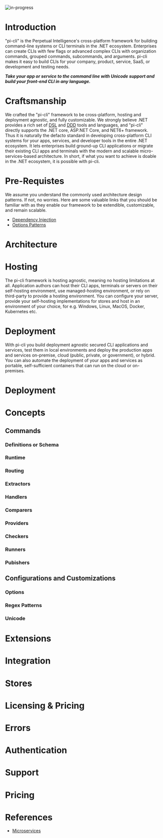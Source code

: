 ![in-progress](https://img.shields.io/badge/status-in--progress-yellow)

# Introduction
"pi-cli" is the Perpetual Intelligence's cross-platform framework for building command-line systems or CLI terminals in the .NET ecosystem. Enterprises can create CLIs with few flags or advanced complex CLIs with organization commands, grouped commands, subcommands, and arguments. pi-cli makes it easy to build CLIs for your company, product, service, SaaS, or development and testing needs.

**_Take your app or service to the command line with Unicode support and build your front-end CLI in any language._**

# Craftsmanship
We crafted the "pi-cli" framework to be cross-platform, hosting and deployment agnostic, and fully customizable. We strongly believe .NET provides a rich set of [DSL](https://docs.microsoft.com/en-us/visualstudio/modeling/about-domain-specific-languages?view=vs-2022) and [DDD](https://docs.microsoft.com/en-us/dotnet/architecture/microservices/microservice-ddd-cqrs-patterns/ddd-oriented-microservice) tools and languages, and "pi-cli" directly supports the .NET core, ASP.NET Core, and NET6+ framework. Thus it is naturally the defacto standard in developing cross-platform CLI systems for your apps, services, and developer tools in the entire .NET ecosystem. It lets enterprises build ground-up CLI applications or migrate their existing CLI apps and terminals with the modern and scalable micro-services-based architecture. In short, if what you want to achieve is doable in the .NET ecosystem, it is possible with pi-cli.

# Pre-Requistes
We assume you understand the commonly used architecture design patterns. If not, no worries. Here are some valuable links that you should be familiar with as they enable our framework to be extendible, customizable, and remain scalable.

- [Dependency Injection](https://docs.microsoft.com/en-us/dotnet/core/extensions/dependency-injection)
- [Options Patterns](https://docs.microsoft.com/en-us/dotnet/core/extensions/options)

# Architecture

# Hosting
The pi-cli framework is hosting agnostic, meaning no hosting limitations at all. Application authors can host their CLI apps, terminals or servers on their self-hosting environment, use managed-hosting environment, or rely on third-party to provide a hosting environment. You can configure your server, provide your self-hosting implementations for stores and host in an environment of your choice, for e.g. Windows, Linux, MacOS, Docker, Kubernetes etc.

# Deployment
With pi-cli you build deployment agnostic secured CLI applications and services, test them in local environments and deploy the production apps and services on-premise, cloud (public, private, or government), or hybrid. You can also automate the deployment of your apps and services as portable, self-sufficient containers that can run on the cloud or on-premises.

# Deployment

# Concepts

## Commands

### Definitions or Schema

### Runtime

### Routing

### Extractors

### Handlers

### Comparers

### Providers

### Checkers

### Runners

### Pubishers

## Configurations and Customizations

### Options

### Regex Patterns

### Unicode

# Extensions

# Integration

# Stores

# Licensing & Pricing

# Errors

# Authentication

# Support

# Pricing

# References
- [Microservices](https://github.com/dotnet/docs/tree/main/docs/architecture/microservices)


